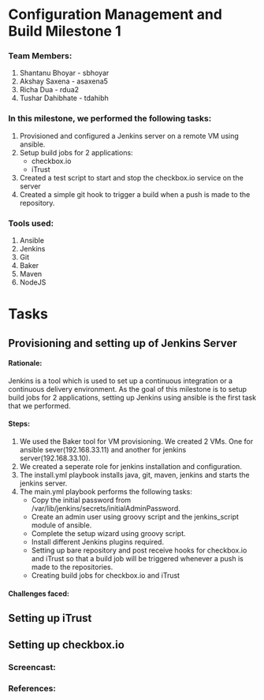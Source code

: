# Configuration Management and Build Milestone 1

### Team Members:
1. Shantanu Bhoyar - sbhoyar 
2. Akshay Saxena - asaxena5
3. Richa Dua - rdua2
4. Tushar Dahibhate - tdahibh

### In this milestone, we performed the following tasks:
1. Provisioned and configured a Jenkins server on a remote VM using ansible.
2. Setup build jobs for 2 applications:
   * checkbox.io
   * iTrust
3. Created a test script to start and stop the checkbox.io service on the server
4. Created a simple git hook to trigger a build when a push is made to the repository.

### Tools used:
1. Ansible
2. Jenkins 
3. Git
4. Baker
5. Maven
6. NodeJS

# Tasks

## Provisioning and setting up of Jenkins Server

#### Rationale: 
Jenkins is a tool which is used to set up a continuous integration or a continuous delivery environment. As the goal of this milestone is to setup build jobs for 2 applications, setting up Jenkins using ansible is the first task that we performed.

#### Steps:
1. We used the Baker tool for VM provisioning. We created 2 VMs. One for ansible sever(192.168.33.11) and another for jenkins server(192.168.33.10).
2. We created a seperate role for jenkins installation and configuration. 
3. The install.yml playbook installs java, git, maven, jenkins and starts the jenkins server.
4. The main.yml playbook performs the following tasks:
    * Copy the initial password from /var/lib/jenkins/secrets/initialAdminPassword.
    * Create an admin user using groovy script and the jenkins_script module of ansible.
    * Complete the setup wizard using groovy script. 
    * Install different Jenkins plugins required.
    * Setting up bare repository and post receive hooks for checkbox.io and iTrust so that a build job will be triggered whenever a push is made to the repositories.
    * Creating build jobs for checkbox.io and iTrust

#### Challenges faced:


## Setting up iTrust

## Setting up checkbox.io


### Screencast:


### References:


